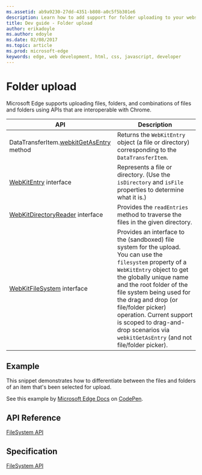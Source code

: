 ```yaml
---
ms.assetid: ab9a9230-27dd-4351-b808-a0c5f5b301e6
description: Learn how to add support for folder uploading to your website by using a picker or drag-and-drop.
title: Dev guide - Folder upload
author: erikadoyle
ms.author: edoyle
ms.date: 02/08/2017
ms.topic: article
ms.prod: microsoft-edge
keywords: edge, web development, html, css, javascript, developer
---
```


# Folder upload

Microsoft Edge supports uploading files, folders, and combinations of files and folders using APIs that are interoperable with Chrome.

| API | Description |
| --- | ----------- |
| DataTransferItem.[webkitGetAsEntry](https://msdn.microsoft.com/library/mt709130) method | Returns the `WebKitEntry` object (a file or directory) corresponding to the `DataTransferItem`. |
| [WebKitEntry](https://msdn.microsoft.com/library/mt732557) interface | Represents a file or directory. (Use the `isDirectory` and `isFile` properties to determine what it is.) |
| [WebKitDirectoryReader](https://msdn.microsoft.com/library/mt732554) interface | Provides the `readEntries` method to traverse the files in the given directory. |
| [WebKitFileSystem](https://msdn.microsoft.com/library/mt732564) interface | Provides an interface to the (sandboxed) file system for the upload. You can use the `filesystem` property of a `WebKitEntry` object to get the globally unique name and the root folder of the file system being used for the drag and drop (or file/folder picker) operation. Current support is scoped to drag-and-drop scenarios via `webkitGetAsEntry` (and not file/folder picker). |

## Example

This snippet demonstrates how to differentiate between the files and folders of an item
that's been selected for upload.

<div class="codepen-wrap"><p data-height="300" data-theme-id="23761" data-slug-hash="wWwBqa?editors=1010" data-default-tab="result" data-user="MicrosoftEdgeDocumentation" data-embed-version="2" data-editable="true" class="codepen">See this example by <a href="https://codepen.io/MicrosoftEdgeDocumentation">Microsoft Edge Docs</a> on <a href="https://codepen.io/MicrosoftEdgeDocumentation/pen/wWwBqa?editors=1010">CodePen</a>.</p></div><script async src="//assets.codepen.io/assets/embed/ei.js"></script>



## API Reference

[FileSystem API](https://msdn.microsoft.com/library/mt732552)

## Specification

[FileSystem API](https://wiki.whatwg.org/wiki/DragAndDropEntries)
